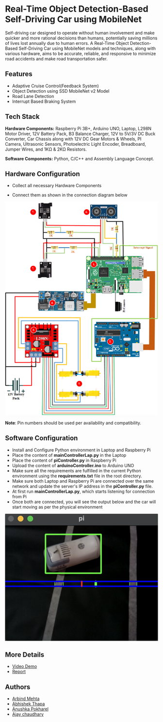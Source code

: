 
# Real-Time Object Detection-Based Self-Driving Car using MobileNet

Self-driving car designed to operate without human involvement and make quicker and more rational decisions than humans, potentially saving millions of lives lost annually due to human errors. A Real-Time Object Detection-Based Self-Driving Car using MobileNet models and techniques, along with various hardware, aims to be accurate, reliable, and responsive to minimize road accidents and make road transportation safer.


## Features

- Adaptive Cruise Control(Feedback System)
- Object Detection using SSD MobileNet v2 Model
- Road Lane Detection
- Interrupt Based Braking System

## Tech Stack

**Hardware Components:** Raspberry Pi 3B+, Arduino UNO, Laptop, L298N Motor Driver, 12V Battery Pack, B3 Balance Charger, 12V to 5V/3V DC Buck Converter, Car Chassis along with 12V DC Gear Motors & Wheels, PI Camera, Ultrasonic Sensors, Photoelectric Light Encoder, Breadboard, Jumper Wires, and 1KΩ & 2KΩ Resistors.

**Software Components:** Python, C/C++ and Assembly Language Concept.

## Hardware Configuration

- Collect all necessary Hardware Components

- Connect them as shown in the connection diagram below

![Connection Diagram](https://raw.githubusercontent.com/Arbind15/ReadmeStuffs/main/connn.png)

**Note**: Pin numbers should be used per availability and compatibility.

## Software Configuration

- Install and Configure Python environment in Laptop and Raspberry Pi
- Place the content of **mainControllerLap.py** in the Laptop
- Place the content of **piController.py** in Raspberry Pi
- Upload the content of **arduinoController.ino** to Arduino UNO
- Make sure all the requirements are fulfilled in the current Python environment using the **requirements.txt** file in the root directory.
- Make sure both Laptop and Raspberry Pi are connected over the same network and update the server's IP address in the **piController.py** file.
- At first run **mainControllerLap.py**, which starts listening for connection from Pi
- Once both are connected, you will see the output below and the car will start moving as per the physical environment

![Output](https://raw.githubusercontent.com/Arbind15/ReadmeStuffs/main/out.png)

## More Details
- [Video Demo](https://youtu.be/FKGEGob4apk)
- [Report](https://drive.google.com/file/d/1nrlYSRgAwBTSz5askrugsIx8VmMzlTiD/view?usp=sharing)

## Authors

- [Arbind Mehta](https://github.com/Arbind15)
- [Abhishek Thapa](https://github.com/Abhishek004-thapa)
- [Anushka Pokharel](https://github.com/Anushka-pokharel)
- [Ajay chaudhary](https://github.com/Azay961)
